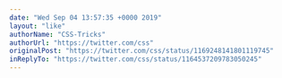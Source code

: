 ```yaml
---
date: "Wed Sep 04 13:57:35 +0000 2019"
layout: "like"
authorName: "CSS-Tricks"
authorUrl: "https://twitter.com/css"
originalPost: "https://twitter.com/css/status/1169248141801119745"
inReplyTo: "https://twitter.com/css/status/1164537209783050245"
---
```

